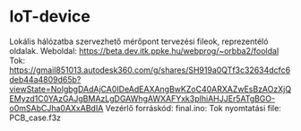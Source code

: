 # IoT-device
Lokális hálózatba szervezhető mérőpont tervezési fileok, reprezentéló oldalak.
Weboldal:
https://beta.dev.itk.ppke.hu/webprog/~orbba2/fooldal
Tok:
https://gmail851013.autodesk360.com/g/shares/SH919a0QTf3c32634dcfc6deb44a4809d65b?viewState=NoIgbgDAdAjCA0IDeAdEAXAngBwKZoC40ARXAZwEsBzAOzXjQEMyzd1C0YAzGAJgBMAzLgDGAWhgAWXAFYxk3pIhiAHJJEr5ATgBGO-o0mSAbCJha0AXxABdIA
Vezérlő forráskód:
final.ino:
Tok nyomtatási file:
PCB_case.f3z

